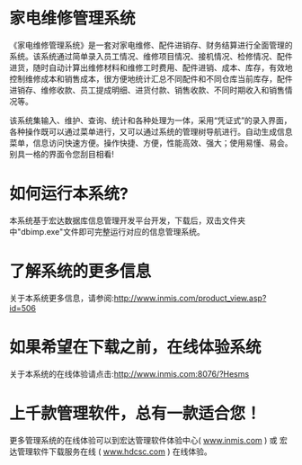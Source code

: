 # 家电维修管理系统

《家电维修管理系统》是一套对家电维修、配件进销存、财务结算进行全面管理的系统。该系统通过简单录入员工情况、维修项目情况、接机情况、检修情况、配件进货，随时自动计算出维修材料和维修工时费用、配件进销、成本、库存，有效地控制维修成本和销售成本，很方便地统计汇总不同配件和不同仓库当前库存，配件进销存、维修收款、员工提成明细、进货付款、销售收款、不同时期收入和销售情况等。

该系统集输入、维护、查询、统计和各种处理为一体，采用“凭证式”的录入界面，各种操作既可以通过菜单进行，又可以通过系统的管理树导航进行。自动生成信息菜单，信息访问快速方便。操作快捷、方便，性能高效、强大；使用易懂、易会。别具一格的界面令您刮目相看!

# 如何运行本系统?

本系统基于宏达数据库信息管理开发平台开发，下载后，双击文件夹中"dbimp.exe"文件即可完整运行对应的信息管理系统。

# 了解系统的更多信息

关于本系统更多信息，请参阅:http://www.inmis.com/product_view.asp?id=506

# 如果希望在下载之前，在线体验系统

关于本系统的在线体验请点击:http://www.inmis.com:8076/?Hesms

# 上千款管理软件，总有一款适合您！

更多管理系统的在线体验可以到宏达管理软件体验中心( www.inmis.com ) 或 宏达管理软件下载服务在线 ( www.hdcsc.com ) 在线体验。

